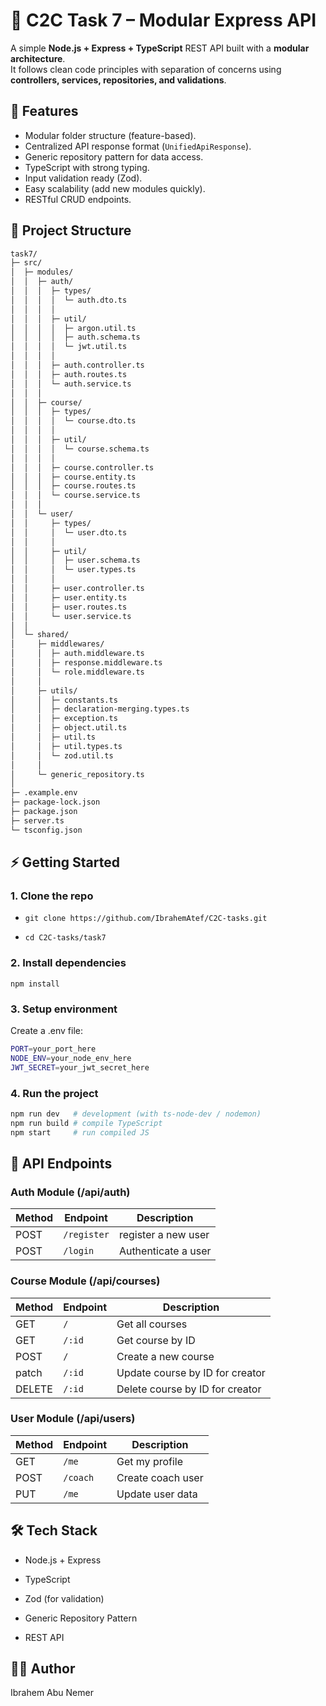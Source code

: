 # 📘 C2C Task 7 – Modular Express API

A simple **Node.js + Express + TypeScript** REST API built with a **modular architecture**.  
It follows clean code principles with separation of concerns using **controllers, services, repositories, and validations**.

## 🚀 Features

- Modular folder structure (feature-based).
- Centralized API response format (`UnifiedApiResponse`).
- Generic repository pattern for data access.
- TypeScript with strong typing.
- Input validation ready (Zod).
- Easy scalability (add new modules quickly).
- RESTful CRUD endpoints.

## 📂 Project Structure

```bash
task7/
├─ src/
│  ├─ modules/
│  │  ├─ auth/
│  │  │  ├─ types/
│  │  │  │  └─ auth.dto.ts
│  │  │  │
│  │  │  ├─ util/
│  │  │  │  ├─ argon.util.ts
│  │  │  │  ├─ auth.schema.ts
│  │  │  │  └─ jwt.util.ts
│  │  │  │
│  │  │  ├─ auth.controller.ts
│  │  │  ├─ auth.routes.ts
│  │  │  └─ auth.service.ts
│  │  │
│  │  ├─ course/
│  │  │  ├─ types/
│  │  │  │  └─ course.dto.ts
│  │  │  │
│  │  │  ├─ util/
│  │  │  │  └─ course.schema.ts
│  │  │  │
│  │  │  ├─ course.controller.ts
│  │  │  ├─ course.entity.ts
│  │  │  ├─ course.routes.ts
│  │  │  └─ course.service.ts
│  │  │
│  │  └─ user/
│  │     ├─ types/
│  │     │  └─ user.dto.ts
│  │     │
│  │     ├─ util/
│  │     │  ├─ user.schema.ts
│  │     │  └─ user.types.ts
│  │     │
│  │     ├─ user.controller.ts
│  │     ├─ user.entity.ts
│  │     ├─ user.routes.ts
│  │     └─ user.service.ts
│  │
│  └─ shared/
│     ├─ middlewares/
│     │  ├─ auth.middleware.ts
│     │  ├─ response.middleware.ts
│     │  └─ role.middleware.ts
│     │
│     ├─ utils/
│     │  ├─ constants.ts
│     │  ├─ declaration-merging.types.ts
│     │  ├─ exception.ts
│     │  ├─ object.util.ts
│     │  ├─ util.ts
│     │  ├─ util.types.ts
│     │  └─ zod.util.ts
│     │
│     └─ generic_repository.ts
│
├─ .example.env
├─ package-lock.json
├─ package.json
├─ server.ts
└─ tsconfig.json
```

## ⚡ Getting Started

### 1. Clone the repo

- `git clone https://github.com/IbrahemAtef/C2C-tasks.git`

- `cd C2C-tasks/task7`

### 2. Install dependencies

`npm install`

### 3. Setup environment

Create a .env file:

```bash
PORT=your_port_here
NODE_ENV=your_node_env_here
JWT_SECRET=your_jwt_secret_here
```

### 4. Run the project

```bash
npm run dev   # development (with ts-node-dev / nodemon)
npm run build # compile TypeScript
npm start     # run compiled JS
```

## 📡 API Endpoints

### Auth Module (/api/auth)

| Method | Endpoint    | Description         |
| ------ | ----------- | ------------------- |
| POST   | `/register` | register a new user |
| POST   | `/login`    | Authenticate a user |

### Course Module (/api/courses)

| Method | Endpoint | Description                     |
| ------ | -------- | ------------------------------- |
| GET    | `/`      | Get all courses                 |
| GET    | `/:id`   | Get course by ID                |
| POST   | `/`      | Create a new course             |
| patch  | `/:id`   | Update course by ID for creator |
| DELETE | `/:id`   | Delete course by ID for creator |

### User Module (/api/users)

| Method | Endpoint | Description       |
| ------ | -------- | ----------------- |
| GET    | `/me`    | Get my profile    |
| POST   | `/coach` | Create coach user |
| PUT    | `/me`    | Update user data  |

## 🛠️ Tech Stack

- Node.js + Express

- TypeScript

- Zod (for validation)

- Generic Repository Pattern

- REST API

## 👨‍💻 Author

Ibrahem Abu Nemer
